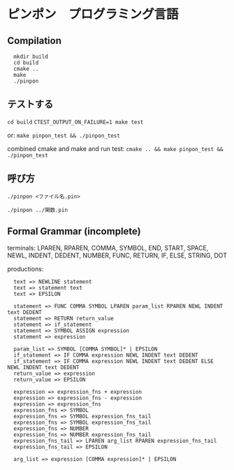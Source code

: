 ピンポン　プログラミング言語
===========================

Compilation
-----------
```
  mkdir build
  cd build
  cmake ..
  make
  ./pinpon
```

テストする
---------
  `cd build`
  `CTEST_OUTPUT_ON_FAILURE=1 make test`

or:
  `make pinpon_test && ./pinpon_test`

combined cmake and make and run test:
  `cmake .. && make pinpon_test && ./pinpon_test`

呼び方
--------
  `./pinpon <ファイル名.pin>`

  `./pinpon ../関数.pin`

Formal Grammar (incomplete)
----------------------
terminals: 
  LPAREN, RPAREN, COMMA, SYMBOL, END, START, SPACE, NEWL, INDENT,
  DEDENT, NUMBER, FUNC, RETURN, IF, ELSE, STRING, DOT

productions:
```
  text => NEWLINE statement
  text => statement text
  text => EPSILON

  statement => FUNC COMMA SYMBOL LPAREN param_list RPAREN NEWL INDENT text DEDENT
  statement => RETURN return_value
  statement => if_statement
  statement => SYMBOL ASSIGN expression
  statement => expression

  param_list => SYMBOL [COMMA SYMBOL]* | EPSILON
  if_statement => IF COMMA expression NEWL INDENT text DEDENT
  if_statement => IF COMMA expression NEWL INDENT text DEDENT ELSE NEWL INDENT text DEDENT
  return_value => expression
  return_value => EPSILON

  expression => expression_fns + expression
  expression => expression_fns - expression
  expression => expression_fns
  expression_fns => SYMBOL
  expression_fns => SYMBOL expression_fns_tail
  expression_fns => SYMBOL expression_fns_tail
  expression_fns => NUMBER
  expression_fns => NUMBER expression_fns_tail
  expression_fns_tail => LPAREN arg_list RPAREN expression_fns_tail
  expression_fns_tail => EPSILON

  arg_list => expression [COMMA expression]* | EPSILON
```
